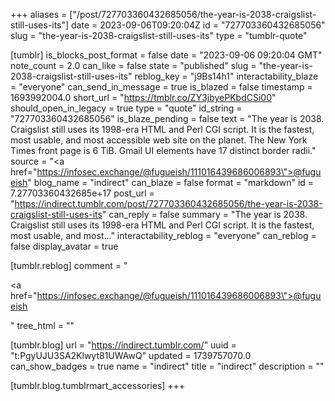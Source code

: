 +++
aliases = ["/post/727703360432685056/the-year-is-2038-craigslist-still-uses-its"]
date = 2023-09-06T09:20:04Z
id = "727703360432685056"
slug = "the-year-is-2038-craigslist-still-uses-its"
type = "tumblr-quote"

[tumblr]
is_blocks_post_format = false
date = "2023-09-06 09:20:04 GMT"
note_count = 2.0
can_like = false
state = "published"
slug = "the-year-is-2038-craigslist-still-uses-its"
reblog_key = "j9Bs14h1"
interactability_blaze = "everyone"
can_send_in_message = true
is_blazed = false
timestamp = 1693992004.0
short_url = "https://tmblr.co/ZY3jbyePKbdCSi00"
should_open_in_legacy = true
type = "quote"
id_string = "727703360432685056"
is_blaze_pending = false
text = "The year is 2038. Craigslist still uses its 1998-era HTML and Perl CGI script. It is the fastest, most usable, and most accessible web site on the planet. The New York Times front page is 6 TiB. Gmail UI elements have 17 distinct border radii."
source = "<a href=\"https://infosec.exchange/@fugueish/111016439686006893\">@fugueish</a>"
blog_name = "indirect"
can_blaze = false
format = "markdown"
id = 7.27703360432685e+17
post_url = "https://indirect.tumblr.com/post/727703360432685056/the-year-is-2038-craigslist-still-uses-its"
can_reply = false
summary = "The year is 2038. Craigslist still uses its 1998-era HTML and Perl CGI script. It is the fastest, most usable, and most..."
interactability_reblog = "everyone"
can_reblog = false
display_avatar = true

[tumblr.reblog]
comment = "<p><a href=\"https://infosec.exchange/@fugueish/111016439686006893\">@fugueish</a></p>"
tree_html = ""

[tumblr.blog]
url = "https://indirect.tumblr.com/"
uuid = "t:PgyUJU3SA2Klwyt81UWAwQ"
updated = 1739757070.0
can_show_badges = true
name = "indirect"
title = "indirect"
description = ""

[tumblr.blog.tumblrmart_accessories]
+++
